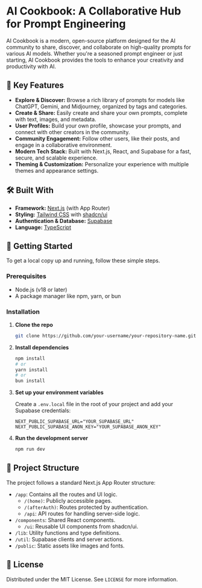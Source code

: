 # AI Cookbook: A Collaborative Hub for Prompt Engineering

[](https://opensource.org/licenses/MIT)

AI Cookbook is a modern, open-source platform designed for the AI community to share, discover, and collaborate on high-quality prompts for various AI models. Whether you're a seasoned prompt engineer or just starting, AI Cookbook provides the tools to enhance your creativity and productivity with AI.

## 🌟 Key Features

- **Explore & Discover:** Browse a rich library of prompts for models like ChatGPT, Gemini, and Midjourney, organized by tags and categories.
- **Create & Share:** Easily create and share your own prompts, complete with text, images, and metadata.
- **User Profiles:** Build your own profile, showcase your prompts, and connect with other creators in the community.
- **Community Engagement:** Follow other users, like their posts, and engage in a collaborative environment.
- **Modern Tech Stack:** Built with Next.js, React, and Supabase for a fast, secure, and scalable experience.
- **Theming & Customization:** Personalize your experience with multiple themes and appearance settings.

## 🛠️ Built With

- **Framework:** [Next.js](https://nextjs.org/) (with App Router)
- **Styling:** [Tailwind CSS](https://tailwindcss.com/) with [shadcn/ui](https://ui.shadcn.com/)
- **Authentication & Database:** [Supabase](https://supabase.io/)
- **Language:** [TypeScript](https://www.typescriptlang.org/)

## 🚀 Getting Started

To get a local copy up and running, follow these simple steps.

### Prerequisites

- Node.js (v18 or later)
- A package manager like npm, yarn, or bun

### Installation

1.  **Clone the repo**

    ```sh
    git clone https://github.com/your-username/your-repository-name.git
    ```

2.  **Install dependencies**

    ```sh
    npm install
    # or
    yarn install
    # or
    bun install
    ```

3.  **Set up your environment variables**

    Create a `.env.local` file in the root of your project and add your Supabase credentials:

    ```env
    NEXT_PUBLIC_SUPABASE_URL="YOUR_SUPABASE_URL"
    NEXT_PUBLIC_SUPABASE_ANON_KEY="YOUR_SUPABASE_ANON_KEY"
    ```

4.  **Run the development server**

    ```sh
    npm run dev
    ```

## 📂 Project Structure

The project follows a standard Next.js App Router structure:

- `/app`: Contains all the routes and UI logic.
  - `/(home)`: Publicly accessible pages.
  - `/(afterAuth)`: Routes protected by authentication.
  - `/api`: API routes for handling server-side logic.
- `/components`: Shared React components.
  - `/ui`: Reusable UI components from shadcn/ui.
- `/lib`: Utility functions and type definitions.
- `/util`: Supabase clients and server actions.
- `/public`: Static assets like images and fonts.

## 📄 License

Distributed under the MIT License. See `LICENSE` for more information.
